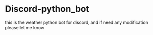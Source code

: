 # Discord-python_bot
this is the weather python bot for discord, and if need any modification please let me know
